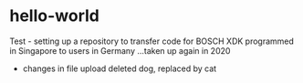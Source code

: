 # hello-world
Test - setting up a repository to transfer
code for BOSCH XDK programmed in Singapore
to users in Germany
...taken up again in 2020
- changes in file upload
deleted dog, replaced by cat
